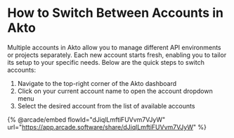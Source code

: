 # How to Switch Between Accounts in Akto

Multiple accounts in Akto allow you to manage different API environments or projects separately. Each new account starts fresh, enabling you to tailor its setup to your specific needs. Below are the quick steps to switch accounts:

1. Navigate to the top-right corner of the Akto dashboard
2. Click on your current account name to open the account dropdown menu
3. Select the desired account from the list of available accounts

{% @arcade/embed flowId="dJiqlLmftiFUVvm7VJyW" url="https://app.arcade.software/share/dJiqlLmftiFUVvm7VJyW" %}

